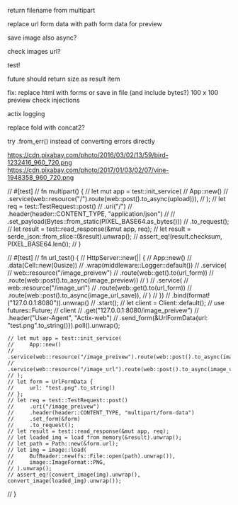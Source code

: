 return filename from multipart

replace url form data with path form data for preview

save image also async?

check images url?

test!

future should return size as result item

fix:
	replace html with forms or save in file (and include bytes?)
	100 x 100 preview
check injections

actix logging

replace fold with concat2?

try .from_err() instead of converting errors directly



https://cdn.pixabay.com/photo/2016/03/02/13/59/bird-1232416_960_720.png
https://cdn.pixabay.com/photo/2017/01/03/02/07/vine-1948358_960_720.png




// #[test]
// fn multipart() {
//     let mut app = test::init_service(
//         App::new()
//             .service(web::resource("/").route(web::post().to_async(upload))),
//     );
//     let req = test::TestRequest::post()
//         .uri("/")
//         .header(header::CONTENT_TYPE, "application/json")
//         // .set_payload(Bytes::from_static(PIXEL_BASE64.as_bytes()))
//         .to_request();
//     let result = test::read_response(&mut app, req);
//     let result = serde_json::from_slice::<JsonImageResponse>(&result).unwrap();
//     assert_eq!(result.checksum, PIXEL_BASE64.len());
// }

// #[test]
// fn url_test() {
    // HttpServer::new(|| {
    //     App::new()
    //         .data(Cell::new(0usize))
    //         .wrap(middleware::Logger::default())
    //         .service(
    //             web::resource("/image_preivew")
    //                 .route(web::get().to(url_form))
    //                 .route(web::post().to_async(image_preview))
    //         )
    //         .service(
    //             web::resource("/image_url")
    //                 .route(web::get().to(url_form))
    //                 .route(web::post().to_async(image_url_save)),
    //         )
    // })
    // .bind(format!("127.0.0.1:8080")).unwrap()
    // .start();
    // let client = Client::default();
    // use futures::Future;
    // client
    //     .get("127.0.0.1:8080/image_preivew")
    //     .header("User-Agent", "Actix-web")
    //     .send_form(&UrlFormData{url: "test.png".to_string()}).poll().unwrap();


    // let mut app = test::init_service(
    //     App::new()
    //         .service(web::resource("/image_preivew").route(web::post().to_async(image_preview)))
    //         .service(web::resource("/image_url").route(web::post().to_async(image_url_save))),
    // );
    // let form = UrlFormData {
    //     url: "test.png".to_string()
    // };
    // let req = test::TestRequest::post()
    //     .uri("/image_preivew")
    //     .header(header::CONTENT_TYPE, "multipart/form-data")
    //     .set_form(&form)
    //     .to_request();
    // let result = test::read_response(&mut app, req);
    // let loaded_img = load_from_memory(&result).unwrap();
    // let path = Path::new(&form.url);
    // let img = image::load(
    //     BufReader::new(fs::File::open(path).unwrap()),
    //     image::ImageFormat::PNG,
    // ).unwrap();
    // assert_eq!(convert_image(img).unwrap(), convert_image(loaded_img).unwrap());
// }
